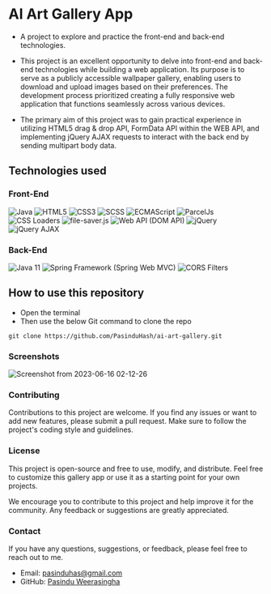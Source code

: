 # AI Art Gallery App
* A project to explore and practice the front-end and back-end technologies.


* This project is an excellent opportunity to delve into front-end and back-end technologies while building a web application. Its purpose is to serve as a publicly accessible wallpaper gallery, enabling users to download and upload images based on their preferences. The development process prioritized creating a fully responsive web application that functions seamlessly across various devices.


* The primary aim of this project was to gain practical experience in utilizing HTML5 drag & drop API, FormData API within the WEB API, and implementing jQuery AJAX requests to interact with the back end by sending multipart body data.

## Technologies used
### Front-End
![Java](https://img.shields.io/badge/Java-Language-orange)
![HTML5](https://img.shields.io/badge/HTML5-Technology-E34F26)
![CSS3](https://img.shields.io/badge/CSS3-Technology-1572B6)
![SCSS](https://img.shields.io/badge/SCSS-Technology-CC6699)
![ECMAScript](https://img.shields.io/badge/ECMAScript-Technology-F7DF1E)
![ParcelJs](https://img.shields.io/badge/ParcelJs-Tool-FAC863)
![CSS Loaders](https://img.shields.io/badge/CSS%20Loaders-Tool-FF5722)
![file-saver.js](https://img.shields.io/badge/file--saver.js-Library-00BFFF)
![Web API (DOM API)](https://img.shields.io/badge/Web%20API%20(DOM%20API)-Technology-4A90E2)
![jQuery](https://img.shields.io/badge/jQuery-Library-0769AD)
![jQuery AJAX](https://img.shields.io/badge/jQuery%20AJAX-Library-0769AD)


### Back-End
![Java 11](https://img.shields.io/badge/Java%2011-Language-orange)
![Spring Framework (Spring Web MVC)](https://img.shields.io/badge/Spring%20Framework%20(Spring%20Web%20MVC)-Framework-6DB33F)
![CORS Filters](https://img.shields.io/badge/CORS%20Filters-Technology-FFA500)

## How to use this repository

* Open the terminal
* Then use the below Git command to clone the repo
```
git clone https://github.com/PasinduHash/ai-art-gallery.git
```
### Screenshots

![Screenshot from 2023-06-16 02-12-26]()

### Contributing

Contributions to this project are welcome. If you find any issues or want to add new features, please submit a pull request. Make sure to follow the project's coding style and guidelines.

### License

This project is open-source and free to use, modify, and distribute. Feel free to customize this gallery app or use it as a starting point for your own projects.

We encourage you to contribute to this project and help improve it for the community. Any feedback or suggestions are greatly appreciated.

### Contact

If you have any questions, suggestions, or feedback, please feel free to reach out to me.

- Email: [pasinduhas@gmail.com](mailto:pasinduhas@gmail.com)
- GitHub: [Pasindu Weerasingha](https://github.com/PasinduHash)
